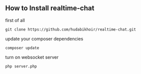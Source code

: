 
## How to Install realtime-chat

first of all

``git clone https://github.com/hudabikhoir/realtime-chat.git``

update your composer dependencies

``composer update``

turn on websocket server 

``php server.php``
